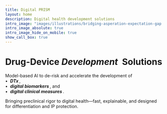 ```yaml
---
title: Digital PRISM
layout: home
description: Digital health development solutions
intro_image: "images/illustrations/bridging-asperation-expectation-gap.svg"
intro_image_absolute: true
intro_image_hide_on_mobile: true
show_call_box: true
---
```


<!--
# <span class="insilico">_Digital&nbsp;_</span> Preclinical Research <span class="insilico">_in&nbsp;silico&thinsp;_</span> Modelling
## Digital Health Development Solutions

-->

# <span class="nonsilico">Drug-Device</span> <span class="insilico">_Development&nbsp;_</span> <span class="nonsilico">Solutions</span>

Model-based AI to de-risk and accelerate the development of<br>
•&nbsp;&nbsp;<span class="insilico">_**DTx**&thinsp;_</span>,<br>
•&nbsp;&nbsp;<span class="insilico">_**digital biomarkers**&thinsp;_</span>, and<br>
•&nbsp;&nbsp;<span class="insilico">_**digital clinical measures**&thinsp;_</span>.

Bringing preclinical rigor to digital health—fast, explainable, and designed for differentiation and IP protection.

<!--Accelerate innovation in digital therapeutics and biomarkers with confidence.

The development of evidence-based digital health solutions—from remote monitoring to closed-loop interventions—demands scientific rigor, speed, and regulatory clarity. PRISMA delivers model-based AI, virtual patient simulation, and _in silico_ evidence generation to help you build, test, and validate digital modalities before they ever reach a patient.

We bring the precision of preclinical research into digital health—de-risking development, supporting regulatory alignment, and accelerating time-to-market for DTx, digital biomarkers, and digital endpoints.



_In silico_ modeling and model-based AI bridge preclinical research rigor to advance digital therapeutics, biomarkers, and clinical measures.

We create scientifically grounded, interpretable AI algorithms to reduce development risks, support regulatory compliance, and accelerate market entry for evidence-based digital solutions—including remote monitoring and closed-loop drug-device innovations.


We specialize in guiding breakthroughs in Digital Therapeutics (DTx) innovation, including drug-device combinations (‘smart medications’), through a Systems Medicine approach. -->
